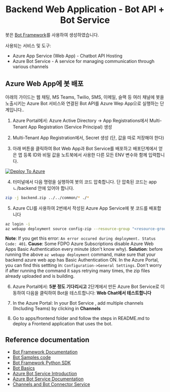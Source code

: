 <h1 align="center">
Backend Web Application - Bot API + Bot Service
</h1>

봇은 [Bot Framework](https://dev.botframework.com)를 사용하여 생성하였습니다.

사용되는 서비스 및 도구:

- Azure App Service (Web App) - Chatbot API Hosting
- Azure Bot Service - A service for managing communication through various channels

## Azure Web App에 봇 배포

아래의 가이드는 웹 채팅, MS Teams, Twilio, SMS, 이메일, 슬랙 등 여러 채널에 봇을 노출시키는 Azure Bot 서비스와 연결된 Bot API를 Azure Wep App으로 실행하는 단계입니다..

1. Azure Portal에서: Azure Active Directory -> App Registrations에서 Multi-Tenant App Registration (Service Principal) 생성

2. Multi-Tenant App Registration에서, Secret 생성 (단, 값을 따로 저장해야 한다)

3. 아래 버튼을 클릭하여 Bot Web App과 Bot Service를 배포하고 배포단계에서 얻은 앱 등록 ID와 비밀 값을 노트북에서 사용한 다른 모든 ENV 변수와 함께 입력합니다. 

[![Deploy To Azure](https://aka.ms/deploytoazurebutton)](https://portal.azure.com/#create/Microsoft.Template/uri/https%3A%2F%2Fraw.githubusercontent.com%2Fpablomarin%2FGPT-Azure-Search-Engine%2Fmain%2Fapps%2Fbackend%2Fazuredeploy-backend.json)

4. 터미널에서 다음 명령을 실행하여 봇의 코드 압축합니다. 단 압축된 코드는 appㄴ/backend 안에 있어야 합니다.
```bash
zip -j backend.zip ../../common/* ./*
```
5. Azure CLI를 사용하여 2번에서 작성된 Azure App Service에 봇 코드를 배포합니다
```bash
az login -i
az webapp deployment source config-zip --resource-group "<resource-group-name>" --name "<name-of-backend-app-service>" --src "backend.zip"
```
**Note**: If you get this error: `An error occured during deployment. Status Code: 401`. **Cause**: Some FDPO Azure Subscriptions disable Azure Web Apps Basic Authentication every minute (don't know why). **Solution**:  before running the above `az webapp deployment` command, make sure that your backend azure web app has Basic Authentication ON. In the Azure Portal, you can find this settting in: `Configuration->General Settings`.
Don't worry if after running the command it says retrying many times, the zip files already uploaded and is building.

6. Azure Portal에서: **5분 정도 기다리시고** 2단계에서 만든 Azure Bot Service로 이동하여 다음을 클릭하여 Bot을 테스트합니다: **Web Chat에서 테스트합니다**

7. In the Azure Portal: In your Bot Service , add multiple channels (Including Teams) by clicking in **Channels**

8. Go to apps/frontend folder and follow the steps in README.md to deploy a Frontend application that uses the bot.

## Reference documentation

- [Bot Framework Documentation](https://docs.botframework.com)
- [Bot Samples code](https://github.com/microsoft/BotBuilder-Samples)
- [Bot Framework Python SDK](https://github.com/microsoft/botbuilder-python/tree/main)
- [Bot Basics](https://docs.microsoft.com/azure/bot-service/bot-builder-basics?view=azure-bot-service-4.0)
- [Azure Bot Service Introduction](https://docs.microsoft.com/azure/bot-service/bot-service-overview-introduction?view=azure-bot-service-4.0)
- [Azure Bot Service Documentation](https://docs.microsoft.com/azure/bot-service/?view=azure-bot-service-4.0)
- [Channels and Bot Connector Service](https://docs.microsoft.com/azure/bot-service/bot-concepts?view=azure-bot-service-4.0)
